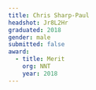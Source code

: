 ```yaml
---
title: Chris Sharp-Paul
headshot: Jr8L2Hr
graduated: 2018
gender: male
submitted: false
award:
  - title: Merit
    org: NNT
    year: 2018
---
```

